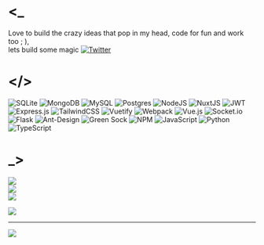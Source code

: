 # <_
Love to build the crazy ideas that pop in my head, code for fun and work too ; ),<br>lets build some magic     [![Twitter](https://img.shields.io/badge/Twitter-%231DA1F2.svg?logo=Twitter&logoColor=white)](https://twitter.com/mrkelvic) 


# </>
![SQLite](https://img.shields.io/badge/sqlite-%2307405e.svg?style=for-the-badge&logo=sqlite&logoColor=white)    ![MongoDB](https://img.shields.io/badge/MongoDB-%234ea94b.svg?style=for-the-badge&logo=mongodb&logoColor=white)   ![MySQL](https://img.shields.io/badge/mysql-%2300f.svg?style=for-the-badge&logo=mysql&logoColor=white)    ![Postgres](https://img.shields.io/badge/postgres-%23316192.svg?style=for-the-badge&logo=postgresql&logoColor=white)    ![NodeJS](https://img.shields.io/badge/node.js-6DA55F?style=for-the-badge&logo=node.js&logoColor=white)   ![NuxtJS](https://img.shields.io/badge/Nuxt-black?style=for-the-badge&logo=nuxt.js&logoColor=white)   ![JWT](https://img.shields.io/badge/JWT-black?style=for-the-badge&logo=JSON%20web%20tokens)   ![Express.js](https://img.shields.io/badge/express.js-%23404d59.svg?style=for-the-badge&logo=express&logoColor=%2361DAFB)   ![TailwindCSS](https://img.shields.io/badge/tailwindcss-%2338B2AC.svg?style=for-the-badge&logo=tailwind-css&logoColor=white)    ![Vuetify](https://img.shields.io/badge/Vuetify-1867C0?style=for-the-badge&logo=vuetify&logoColor=AEDDFF)   ![Webpack](https://img.shields.io/badge/webpack-%238DD6F9.svg?style=for-the-badge&logo=webpack&logoColor=black) ![Vue.js](https://img.shields.io/badge/vuejs-%2335495e.svg?style=for-the-badge&logo=vuedotjs&logoColor=%234FC08D)   ![Socket.io](https://img.shields.io/badge/Socket.io-black?style=for-the-badge&logo=socket.io&badgeColor=010101) ![Flask](https://img.shields.io/badge/flask-%23000.svg?style=for-the-badge&logo=flask&logoColor=white)    ![Ant-Design](https://img.shields.io/badge/-AntDesign-%230170FE?style=for-the-badge&logo=ant-design&logoColor=white)    ![Green Sock](https://img.shields.io/badge/green%20sock-88CE02?style=for-the-badge&logo=greensock&logoColor=white)    ![NPM](https://img.shields.io/badge/NPM-%23000000.svg?style=for-the-badge&logo=npm&logoColor=white)   ![JavaScript](https://img.shields.io/badge/javascript-%23323330.svg?style=for-the-badge&logo=javascript&logoColor=%23F7DF1E)    ![Python](https://img.shields.io/badge/python-3670A0?style=for-the-badge&logo=python&logoColor=ffdd54)    ![TypeScript](https://img.shields.io/badge/typescript-%23007ACC.svg?style=for-the-badge&logo=typescript&logoColor=white)


# _>
![](https://github-readme-stats.vercel.app/api?username=MrKelvic&theme=dark&hide_border=false&include_all_commits=true&count_private=true)    
![](https://github-readme-streak-stats.herokuapp.com/?user=MrKelvic&theme=dark&hide_border=false)<br/>
![](https://github-readme-stats.vercel.app/api/top-langs/?username=MrKelvic&theme=dark&hide_border=false&include_all_commits=true&count_private=true&layout=compact)

![](https://quotes-github-readme.vercel.app/api?type=horizontal&theme=radical)

---
[![](https://visitcount.itsvg.in/api?id=MrKelvic&icon=5&color=12)](https://visitcount.itsvg.in)

<!-- Proudly created with GPRM ( https://gprm.itsvg.in ) -->
